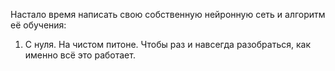 Настало время написать свою собственную нейронную сеть и алгоритм её 
обучения:

1. С нуля. На чистом питоне. Чтобы раз и навсегда разобраться, как 
именно всё это работает.
